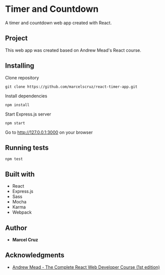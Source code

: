 # Timer and Countdown

A timer and countdown web app created with React.

## Project

This web app was created based on Andrew Mead's React course.

## Installing

Clone repository

```
git clone https://github.com/marcelscruz/react-timer-app.git
```

Install dependencies
```
npm install
```

Start Express.js server
```
npm start
```

Go to http://127.0.0.1:3000 on your browser

## Running tests

```
npm test
```

## Built with

* React
* Express.js
* Sass
* Mocha
* Karma
* Webpack

## Author

* **Marcel Cruz**

## Acknowledgments

* [Andrew Mead - The Complete React Web Developer Course (1st edition)](https://mead.io/)
